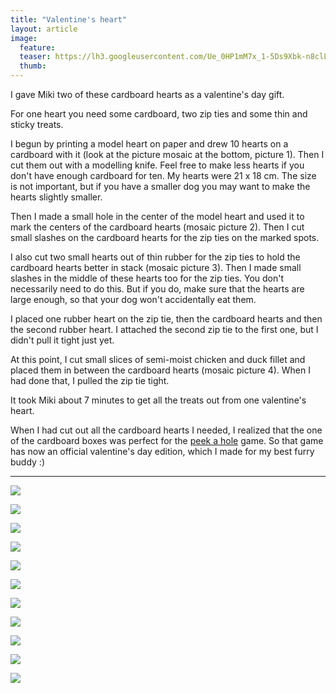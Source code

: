 ```yaml
---
title: "Valentine's heart"
layout: article
image:
  feature:
  teaser: https://lh3.googleusercontent.com/Ue_0HP1mM7x_1-5Ds9Xbk-n8clLmM5EXyw4XzPj2kGbnIsMx2FSHH0ho0Ss0bhhtO-wCmlHWW5YpUkVAN2MKc7uJVIvwNqDkOLaE5wdrXsOjDvo1wkraky0DMEXikFPdTY0VNFe22RdYrmpQEvmnL2FFfR5x0WuLlyTsNA4YkXtgKrmnjxB5143LfGUoPTLSPA5TcH3k4AlO84fkHo-2L9woFGCSsYuFNZu_m-pfUz-a_8axjMD6TXjP9fRDhKuDrzsWp_s-VFj47zY9ytykgR4ywAv7hSHrpbgBYKlsOz8yr1QZrLvJ4Y1KGl5EIAuSQk32sc8eDM9twK36QTEu8QfNdX7TY51Pdmf8bjpbqJVTYcUrtOHG-Kzr62mXM2iXUTZJEEshuD97beCsvKC8u3RUJwmpaliHlA1xikyBZuKDQ4dc2NJkyZU1xubTIT3b9rUQQNapRx98eA4wEWTe4iYz8pcanfN6bVB0VP71v8YNuIl2PPwak-IAg3UzCiIH5cbbnqaHhnQaYAiGYWGFl-4hILHwaEAEHM_h4zcHlrrH8uhoB9Y14IUezziUyzHCxD52=w245
  thumb:
---
```


I gave Miki two of these cardboard hearts as a valentine's day gift.

For one heart you need some cardboard, two zip ties and some thin and sticky treats.

I begun by printing a model heart on paper and drew 10 hearts on a cardboard with it (look at the picture mosaic at the bottom, picture 1). Then I cut them out with a modelling knife. Feel free to make less hearts if you don't have enough cardboard for ten. My hearts were 21 x 18 cm. The size is not important, but if you have a smaller dog you may want to make the hearts slightly smaller.

Then I made a small hole in the center of the model heart and used it to mark the centers of the cardboard hearts (mosaic picture 2). Then I cut small slashes on the cardboard hearts for the zip ties on the marked spots.

I also cut two small hearts out of thin rubber for the zip ties to hold the cardboard hearts better in stack (mosaic picture 3). Then I made small slashes in the middle of these hearts too for the zip ties. You don't necessarily need to do this. But if you do, make sure that the hearts are large enough, so that your dog won't accidentally eat them.

I placed one rubber heart on the zip tie, then the cardboard hearts and then the second rubber heart. I attached the second zip tie to the first one, but I didn't pull it tight just yet.

At this point, I cut small slices of semi-moist chicken and duck fillet and placed them in between the cardboard hearts (mosaic picture 4). When I had done that, I pulled the zip tie tight.

It took Miki about 7 minutes to get all the treats out from one valentine's heart.

When I had cut out all the cardboard hearts I needed, I realized that the one of the cardboard boxes was perfect for the [peek a hole](http://minimuutti.com/en/activation/peek-a-hole/) game. So that game has now an official valentine's day edition, which I made for my best furry buddy :)

---

[![](https://lh3.googleusercontent.com/9AptyL0xdERvRnaDFT25fNBMeNeAtQ5VdLAH3vL5uJDuFgzYQImQa03I3TrV-4sIaKz9QUm4jDfeqSgD4V11YhORPH9EJ1g9D6KcjgL-99twVOoAorHcolPcnIpVeT6E6OPnGzSCDpVcR0PLmfYnJdwl5g-ojCzV799i2nvMkyU5gBP5ieQTQuR1pY6vNZZ4k1XE57-bWr_XdEDw1cVgcYLooHXAprS0prIAfw1grnhYy5KaumFmQDZDqWSTq7-6I7ipRD9NYYxi1JGdpSkCR1cz2F9zhRmV1xY_JnBHOuhSaNdxaBo9J-DuDBtz74XIMlKWupsOkdfarEis__ZCEvhLqg17Utwzr-wcmIVHSsZ10el8Kb3BNZrx2agP0XXMJmxbFVu3iVBjgr0ERH91-mNAuJVar1cSYUxYrdLaBvwswg-gTQvjF13a-ckrtwO5FqaCvcJ0Zz64OSZp9RURj3tmJw3JPpyiMinRjstj_3CC8lQcmfUaZFcTi5PVSXbJ9oxdSTqa5GPD_4ErJMGEAEyj1NX-4QnqtZJg6u8O3KJ5OT3Tc_HgJ6jI4R_CdmsJvPEv=w800)](https://lh3.googleusercontent.com/9AptyL0xdERvRnaDFT25fNBMeNeAtQ5VdLAH3vL5uJDuFgzYQImQa03I3TrV-4sIaKz9QUm4jDfeqSgD4V11YhORPH9EJ1g9D6KcjgL-99twVOoAorHcolPcnIpVeT6E6OPnGzSCDpVcR0PLmfYnJdwl5g-ojCzV799i2nvMkyU5gBP5ieQTQuR1pY6vNZZ4k1XE57-bWr_XdEDw1cVgcYLooHXAprS0prIAfw1grnhYy5KaumFmQDZDqWSTq7-6I7ipRD9NYYxi1JGdpSkCR1cz2F9zhRmV1xY_JnBHOuhSaNdxaBo9J-DuDBtz74XIMlKWupsOkdfarEis__ZCEvhLqg17Utwzr-wcmIVHSsZ10el8Kb3BNZrx2agP0XXMJmxbFVu3iVBjgr0ERH91-mNAuJVar1cSYUxYrdLaBvwswg-gTQvjF13a-ckrtwO5FqaCvcJ0Zz64OSZp9RURj3tmJw3JPpyiMinRjstj_3CC8lQcmfUaZFcTi5PVSXbJ9oxdSTqa5GPD_4ErJMGEAEyj1NX-4QnqtZJg6u8O3KJ5OT3Tc_HgJ6jI4R_CdmsJvPEv=s0)

[![](https://lh3.googleusercontent.com/BOfkF7gJXU_bVysxsfaj_7Vq-QTlzzlLkQwpX4CK9edTg6-CfxYDbC5DPi5gL2twnxWYAgycWWQwQgF-D1WiP-Cs7s6mEn3fRQ5MiS9mc65ReYX8nrzZcmGWAGYNUTgOwdKgfLYTZGNpEY6tkD91WB2Ca3JdVaTYlkxd40JBctFNJIzzRqs6hLg4tE__IeOaRoWpo3z8oc8SomC2zuht1I6gVOovUKsJLfr_sJ-RcQi3TJadmmsJtBfrOrTT7r_XMnDKMv8WkfALuDqdmSwFW4ek8ALC6c8KbcZWF-qg_7vQqspagzWtvGS2dW34SUYUrvLt8RvYzC1cp3PF9Xbg9DAep7kpWMNV9piF70A5meqXbHpMrc5AygUN2CfKqKohDXPj0YKPx-PbGBWlUPKjInIqvLptUugxvBM-AT42lixHaAv6Sg4to8_X3JvyJlGk9V21WXx46No-N0aXno7OgSX8hHl_2zSyP3Br61dWbAnzlkY7TqJ07SVajsyPwSESIOZLk6-QrWDgAZnPGmD8CB-1Pevv8x2mtu_r2zgKKGjff7cbrC3Cjplcqn0GGmioT0tM=w800)](https://lh3.googleusercontent.com/BOfkF7gJXU_bVysxsfaj_7Vq-QTlzzlLkQwpX4CK9edTg6-CfxYDbC5DPi5gL2twnxWYAgycWWQwQgF-D1WiP-Cs7s6mEn3fRQ5MiS9mc65ReYX8nrzZcmGWAGYNUTgOwdKgfLYTZGNpEY6tkD91WB2Ca3JdVaTYlkxd40JBctFNJIzzRqs6hLg4tE__IeOaRoWpo3z8oc8SomC2zuht1I6gVOovUKsJLfr_sJ-RcQi3TJadmmsJtBfrOrTT7r_XMnDKMv8WkfALuDqdmSwFW4ek8ALC6c8KbcZWF-qg_7vQqspagzWtvGS2dW34SUYUrvLt8RvYzC1cp3PF9Xbg9DAep7kpWMNV9piF70A5meqXbHpMrc5AygUN2CfKqKohDXPj0YKPx-PbGBWlUPKjInIqvLptUugxvBM-AT42lixHaAv6Sg4to8_X3JvyJlGk9V21WXx46No-N0aXno7OgSX8hHl_2zSyP3Br61dWbAnzlkY7TqJ07SVajsyPwSESIOZLk6-QrWDgAZnPGmD8CB-1Pevv8x2mtu_r2zgKKGjff7cbrC3Cjplcqn0GGmioT0tM=s0)

[![](https://lh3.googleusercontent.com/5445NmWLMfhvQYScg-aJ31xu8QXd0KZ7A6ygSgInnoNKAOW43d3oUTeOZbN3zsuhJxtCVugAhXuc-Z3D2qEvQibXJ4oTNYCa9VX5vklnwuutJY_kG0_zt6yVIEr71RqFGBboYOE4m8cOZ7JDpYKg9H7eAaHnSAbirp11BbcKfCIkypnyivFKETRJ-dR9nZzMmuxjeRIneUJ6OWAAzxTyo3f99nhuMopllHFvT3MBUf8HYfitgQfIRS14ugQFqo5o18orJS5noXJplQNXmz9psscYvVN4jE0YtNO5S6zPRSqZNR98oqlHu4BgZ0jVUA7vOgopIBhJ7Oh2VnPhABsV0_nbDLyedzzDj5oqlpuJwsFLqusfLdwcphnb4b7YhrIOHx8P_eli3QYjflU0RFBok5yCR1IGPGEVaLBeklXoHa-J4zps-QQ-M3VIKWZXDMLWhuo0t-5tUn22vpcQTyYz3g27Xx10GHPbMHsyKVDcIghnWYnHD1WO8rU4icTmUHkniUq_HOe5GPKoRLeGJULSBZW1xq-8jRO93y1A-4hufNNrZdD9Jfal7t1VYUE00sxMIzZR=w800)](https://lh3.googleusercontent.com/5445NmWLMfhvQYScg-aJ31xu8QXd0KZ7A6ygSgInnoNKAOW43d3oUTeOZbN3zsuhJxtCVugAhXuc-Z3D2qEvQibXJ4oTNYCa9VX5vklnwuutJY_kG0_zt6yVIEr71RqFGBboYOE4m8cOZ7JDpYKg9H7eAaHnSAbirp11BbcKfCIkypnyivFKETRJ-dR9nZzMmuxjeRIneUJ6OWAAzxTyo3f99nhuMopllHFvT3MBUf8HYfitgQfIRS14ugQFqo5o18orJS5noXJplQNXmz9psscYvVN4jE0YtNO5S6zPRSqZNR98oqlHu4BgZ0jVUA7vOgopIBhJ7Oh2VnPhABsV0_nbDLyedzzDj5oqlpuJwsFLqusfLdwcphnb4b7YhrIOHx8P_eli3QYjflU0RFBok5yCR1IGPGEVaLBeklXoHa-J4zps-QQ-M3VIKWZXDMLWhuo0t-5tUn22vpcQTyYz3g27Xx10GHPbMHsyKVDcIghnWYnHD1WO8rU4icTmUHkniUq_HOe5GPKoRLeGJULSBZW1xq-8jRO93y1A-4hufNNrZdD9Jfal7t1VYUE00sxMIzZR=s0)

[![](https://lh3.googleusercontent.com/hyaA3UhybXhLyVZGjOf_QSZPdegg4SlI5hnOh-cN98tfhgKYSNQpCjJkoosLOfOfkW-1YkB2bJpLWLyUChs5yvpjvXjVKfmFdRo6wHs14ZShEexNuDSTGQok576AaIL2J1UdxJ6Eeh68JW9lc36EYeJgmHYfwOJOJVJ5DoiIos1MRI5jD_Mmj7ixPvJzSFxmrNgbbaYmpYj7XSfw1_wEmxsI6nv3pyA9b4KtmyApUL4bAQ05548ACtOn2Mn2-7hX1Zl6BiLFz8OR7BhebfLtEDvWGKOsefGoamZGkWdSufONEfwwvN8XX24V8o9zDyrnvVklNVgPdnUTcRItIIRUhXeKVvjvWXPegr3r1UIxmQn4ULqCyQhuzqQu_nVXBFD2lwTg2l8awpulM3yZOT0XHxIT6296Um3NtUmse0VGlwOS7fPRvDDeYCKfXMDoc9S5JD9-M6dclmMe-6_7RbWcRncpXq-v7VB299LhwPJj5brBOzUfoNRcJVb9aoOV5Ln8bbiXQD4GwXm3XY7A1KtmVVJfUPi01qUHJwcP6BT_2XXFhDWQ8OdgF7gQLn30-bDbVR2k=w800)](https://lh3.googleusercontent.com/hyaA3UhybXhLyVZGjOf_QSZPdegg4SlI5hnOh-cN98tfhgKYSNQpCjJkoosLOfOfkW-1YkB2bJpLWLyUChs5yvpjvXjVKfmFdRo6wHs14ZShEexNuDSTGQok576AaIL2J1UdxJ6Eeh68JW9lc36EYeJgmHYfwOJOJVJ5DoiIos1MRI5jD_Mmj7ixPvJzSFxmrNgbbaYmpYj7XSfw1_wEmxsI6nv3pyA9b4KtmyApUL4bAQ05548ACtOn2Mn2-7hX1Zl6BiLFz8OR7BhebfLtEDvWGKOsefGoamZGkWdSufONEfwwvN8XX24V8o9zDyrnvVklNVgPdnUTcRItIIRUhXeKVvjvWXPegr3r1UIxmQn4ULqCyQhuzqQu_nVXBFD2lwTg2l8awpulM3yZOT0XHxIT6296Um3NtUmse0VGlwOS7fPRvDDeYCKfXMDoc9S5JD9-M6dclmMe-6_7RbWcRncpXq-v7VB299LhwPJj5brBOzUfoNRcJVb9aoOV5Ln8bbiXQD4GwXm3XY7A1KtmVVJfUPi01qUHJwcP6BT_2XXFhDWQ8OdgF7gQLn30-bDbVR2k=s0)

[![](https://lh3.googleusercontent.com/-JkSqY1kvnGPekbNT7EeQ5r_JyKO_33rebz15pA0yiSDwT5RUyDPy0NVgzOhE3fmhUBZcY0joTrRNAmlQDddTSO4sPhiQ6-uPpm4DlqzyDbeWjaCx6AOkcC5HY5u9Ijzzu_nJNftT_ss0LwX-g71yn0rfn73OK2vQjXjf-IHo2m5dVk5Fp_ID_-QeeoWIFXZITsu-67lu8ZV0wX9VaMdVsjdY9G4PKGvpgyrbc4y_VeXDO5CzrK935zVfnEkXlzW7X-DWw7MhdgFFEnRflimw0zR5ahZ8JnbOnBwqtu-NqAj4vVbyZIWKFDO8qSc2kmimMXc_bAjqTEE16SV0UiGmUo0D2uSC12cwNDew_WNsxgrO0uhEhg8wI8iKfiwVPzDUc_0P2K9WNu0G9Oa4J4erKRoN0md1c3tleYUBTzekiD-ANTbz5LXyVaAUdiEQWznPKwzmwd7b_7v17FBXFd8H-WVfAoCDxWDA6UBzK-Ky9noGc48JuxgmyyEi8RV51ugm7Dkt4dmNbdb4O7hQPqlEoTSnpcEGe6qAWum5UiFeL36vACtROFksTUmp_nm6ZSi5MHN=w800)](https://lh3.googleusercontent.com/-JkSqY1kvnGPekbNT7EeQ5r_JyKO_33rebz15pA0yiSDwT5RUyDPy0NVgzOhE3fmhUBZcY0joTrRNAmlQDddTSO4sPhiQ6-uPpm4DlqzyDbeWjaCx6AOkcC5HY5u9Ijzzu_nJNftT_ss0LwX-g71yn0rfn73OK2vQjXjf-IHo2m5dVk5Fp_ID_-QeeoWIFXZITsu-67lu8ZV0wX9VaMdVsjdY9G4PKGvpgyrbc4y_VeXDO5CzrK935zVfnEkXlzW7X-DWw7MhdgFFEnRflimw0zR5ahZ8JnbOnBwqtu-NqAj4vVbyZIWKFDO8qSc2kmimMXc_bAjqTEE16SV0UiGmUo0D2uSC12cwNDew_WNsxgrO0uhEhg8wI8iKfiwVPzDUc_0P2K9WNu0G9Oa4J4erKRoN0md1c3tleYUBTzekiD-ANTbz5LXyVaAUdiEQWznPKwzmwd7b_7v17FBXFd8H-WVfAoCDxWDA6UBzK-Ky9noGc48JuxgmyyEi8RV51ugm7Dkt4dmNbdb4O7hQPqlEoTSnpcEGe6qAWum5UiFeL36vACtROFksTUmp_nm6ZSi5MHN=s0)

[![](https://lh3.googleusercontent.com/GTCE7bST1X49tIiUhtnjKrmSPfIaQWhLoblyoHhD-ZXimdcLRFoDyIkwJ6iKo_EgvvzG1pwB_d1UATbAhLvg-WdiA_OLqMbZEtHPb03fXz1daBzWpjGSsTTTiOsT0yFgtx5xYlhsxTcpmio1JkezOMz1mrseL9RJSd_ESr0CoUUnksJw0tRJafR8A_2CWldxNSFhxk521ThUV1LGkMvQBUvCvRkyLgBNdUbvhWHlhEZ-_neSKvVDSqePchqrz1nVKKqKivuRZVqPzacPho1wZwOybGp1FhnbCsWJPaPG5tkrc0REvZjg7ptOzpqzHpCXiVVLFaXIJdfK98FsErOFfCuBIG3rWdH0x9TM5uio5icD-XkQzsgbtXX3zeEw1_Ev5wawgGc2qw7uytUNAO_KFrginzmK3sQb2IxAO9cDnMjFRZ6xgOj7dVC5Npu307OWiYbIVKJxY1ASWtUATH3_cPRBIxcdOlg6HTsEFh0FY0I6v-t3-qw4XaJpwRj4dpF_Uml0HM18jaVUSXWf4cLBHgcV48pXivUnVzISCNZfZUlxGuTB6XFlZGXXazYRW4cGdkHr=w800)](https://lh3.googleusercontent.com/GTCE7bST1X49tIiUhtnjKrmSPfIaQWhLoblyoHhD-ZXimdcLRFoDyIkwJ6iKo_EgvvzG1pwB_d1UATbAhLvg-WdiA_OLqMbZEtHPb03fXz1daBzWpjGSsTTTiOsT0yFgtx5xYlhsxTcpmio1JkezOMz1mrseL9RJSd_ESr0CoUUnksJw0tRJafR8A_2CWldxNSFhxk521ThUV1LGkMvQBUvCvRkyLgBNdUbvhWHlhEZ-_neSKvVDSqePchqrz1nVKKqKivuRZVqPzacPho1wZwOybGp1FhnbCsWJPaPG5tkrc0REvZjg7ptOzpqzHpCXiVVLFaXIJdfK98FsErOFfCuBIG3rWdH0x9TM5uio5icD-XkQzsgbtXX3zeEw1_Ev5wawgGc2qw7uytUNAO_KFrginzmK3sQb2IxAO9cDnMjFRZ6xgOj7dVC5Npu307OWiYbIVKJxY1ASWtUATH3_cPRBIxcdOlg6HTsEFh0FY0I6v-t3-qw4XaJpwRj4dpF_Uml0HM18jaVUSXWf4cLBHgcV48pXivUnVzISCNZfZUlxGuTB6XFlZGXXazYRW4cGdkHr=s0)

[![](https://lh3.googleusercontent.com/7DyVXp62hukpcWb__71xTPeD8338inMg6AuJJ39iZMsN8TaSFpw4793K2GdFp-6vPSLV4Ayebtnq3r4z_l_e_uE0uU1IU_XFPiRydnPWEN0pj_ypSXmdquhZwHUcF7o2ApwKvNKIMEdWGYeFJB8IwL0Re5T7ev7UBsoqI-OEfcjW11PxP5TPqHLl0iFGtLXJUz_M_joJj7FB3OmYK_Q-B5KSDvCKRlJxZ-cG8pWNzlYKFnx4TUDJq8_w2J6OBnzKbZWbYUBE7d58oUyqAhSvErtmoJHOZmG_2pIVXYM-Mb3TxB1yCg2wLR7S92Tpf0VgPR7UIuze5SeUNlSfQ9CPgY1V8heqkub2OEfyJfl-HP9Jl0uUoTA0AmSNmkq2JfuR-Smh5gbzemuoWgfc7kPvl6TA4oAgQQGxSCZuFxroC4ss5-IcO2ObSEnMzWtgIcKUYvfKVfkh_erdd7yX1kqRFlNv1bEEZs93c1yAAtOAk0Lc4Oq3LjWVpWpoXPln0bZlVQzAjLD7Mv4Nio6Sfx6lwNuvgb9570ipc-ZWCjqvW7LXfCbH0DMzv2wxiy_sZg8ZCXkl=w800)](https://lh3.googleusercontent.com/7DyVXp62hukpcWb__71xTPeD8338inMg6AuJJ39iZMsN8TaSFpw4793K2GdFp-6vPSLV4Ayebtnq3r4z_l_e_uE0uU1IU_XFPiRydnPWEN0pj_ypSXmdquhZwHUcF7o2ApwKvNKIMEdWGYeFJB8IwL0Re5T7ev7UBsoqI-OEfcjW11PxP5TPqHLl0iFGtLXJUz_M_joJj7FB3OmYK_Q-B5KSDvCKRlJxZ-cG8pWNzlYKFnx4TUDJq8_w2J6OBnzKbZWbYUBE7d58oUyqAhSvErtmoJHOZmG_2pIVXYM-Mb3TxB1yCg2wLR7S92Tpf0VgPR7UIuze5SeUNlSfQ9CPgY1V8heqkub2OEfyJfl-HP9Jl0uUoTA0AmSNmkq2JfuR-Smh5gbzemuoWgfc7kPvl6TA4oAgQQGxSCZuFxroC4ss5-IcO2ObSEnMzWtgIcKUYvfKVfkh_erdd7yX1kqRFlNv1bEEZs93c1yAAtOAk0Lc4Oq3LjWVpWpoXPln0bZlVQzAjLD7Mv4Nio6Sfx6lwNuvgb9570ipc-ZWCjqvW7LXfCbH0DMzv2wxiy_sZg8ZCXkl=s0)

[![](https://lh3.googleusercontent.com/9h_EQL0WTQ_OX1JTAMWDMWfivt-eqgP0hfJxcGYDmXMkpei_7SBqLbj3RaVl6NpjW5pfwSNg-_5Vhb81nf-o9DN16ptEfetEuek5LQw9WfVcwUkZk7LJFROzMyJvsJGCNGa_ncPiUZ0-YpDOsARfRPi-y8l_5cijrR8rwGj8C4jBf5fs13-sQ7NDtGcJM8iTNFlrMt7ZbRNLwGlzEvOIDZHXtbASpgQtoT_EZmLqA01n256H8-SyrCqOHObbiNTF9Kyx_zSHWb9XXVieB4ASk51GJAUc8JO6pWRWA9QwmsjGfkNSmkc_QAR8tgzhVOffQ9B2Bx9H8EigkLUXyaWMGLVH0eIvq2C2yG4JFBFBpqfv2dfL6Dt2jC2v_Zi8S6FCSqaQOe0m4f4MnggO2QMVyz3gY1evVsdAbx-prUbI2XUCs973bPnG8qYQRaq1ECoaEF7eQFWQEyl0RLOK1RoOLvIugjTRKvBAG327FonjU2pTGKT9nR2r0u-Q_ChY15JedLr8KS6FEwryfZH8qrQxp6cYykx3x5MSN8-6y2zXcssfo0JxoatpDbexlnbNZYb37zX5=w800)](https://lh3.googleusercontent.com/9h_EQL0WTQ_OX1JTAMWDMWfivt-eqgP0hfJxcGYDmXMkpei_7SBqLbj3RaVl6NpjW5pfwSNg-_5Vhb81nf-o9DN16ptEfetEuek5LQw9WfVcwUkZk7LJFROzMyJvsJGCNGa_ncPiUZ0-YpDOsARfRPi-y8l_5cijrR8rwGj8C4jBf5fs13-sQ7NDtGcJM8iTNFlrMt7ZbRNLwGlzEvOIDZHXtbASpgQtoT_EZmLqA01n256H8-SyrCqOHObbiNTF9Kyx_zSHWb9XXVieB4ASk51GJAUc8JO6pWRWA9QwmsjGfkNSmkc_QAR8tgzhVOffQ9B2Bx9H8EigkLUXyaWMGLVH0eIvq2C2yG4JFBFBpqfv2dfL6Dt2jC2v_Zi8S6FCSqaQOe0m4f4MnggO2QMVyz3gY1evVsdAbx-prUbI2XUCs973bPnG8qYQRaq1ECoaEF7eQFWQEyl0RLOK1RoOLvIugjTRKvBAG327FonjU2pTGKT9nR2r0u-Q_ChY15JedLr8KS6FEwryfZH8qrQxp6cYykx3x5MSN8-6y2zXcssfo0JxoatpDbexlnbNZYb37zX5=s0)

[![](https://lh3.googleusercontent.com/oSWP410alNe_B7_fHKjV-wKu2alEat3haMZ2G6qERhVhDgObyz9hc5bvPVFDKyXDHiRqXhmSTCOKgaUyBENfawvSs9ObHHbkK7j7_mb0bHV2L4tV76Wr9eDp151LHiLyAxqkZMsIB5AZfXsh0iwP3r3oppzI1Ut2_H_Sg8QnRd5fQ6j9-M5gXGE51iwMKs_qDJ_qKYy1n_BVBLjJHzLtOr_2A7zgCvRgkKY2ghInO73A8800vP07LMI7tFsJ9lgCIR2d-1jjtnuYU4Tx2yNrIHfP_V5wd0ZJrVdFS25Ls8fGgp_U0gi81X4VFbBFZvTGjYsO9SyGLbtS6AV-LIyFEcbYOXQ-rst0eTPfmG3KDLnkZKV5TiikbBCLuqSxnWscoiZZsl4OdZa4WQ7JkyvQX9tOmQkJeDQyYWnERpvH4_hV0DeEnutca9cz9efB2lmdfP_Gaeg-KZIWlc6qCZANV0-IWMz3r-kVe4xKHm7qN2al19r2vhTzZSvUo7ZtLz9tB2rDDXhhLF2UurEXVgCZ2VicULdelr5jIoCXro4C2H0PF8Qog4pNxwwHQogbln_3nVXd=w800)](https://lh3.googleusercontent.com/oSWP410alNe_B7_fHKjV-wKu2alEat3haMZ2G6qERhVhDgObyz9hc5bvPVFDKyXDHiRqXhmSTCOKgaUyBENfawvSs9ObHHbkK7j7_mb0bHV2L4tV76Wr9eDp151LHiLyAxqkZMsIB5AZfXsh0iwP3r3oppzI1Ut2_H_Sg8QnRd5fQ6j9-M5gXGE51iwMKs_qDJ_qKYy1n_BVBLjJHzLtOr_2A7zgCvRgkKY2ghInO73A8800vP07LMI7tFsJ9lgCIR2d-1jjtnuYU4Tx2yNrIHfP_V5wd0ZJrVdFS25Ls8fGgp_U0gi81X4VFbBFZvTGjYsO9SyGLbtS6AV-LIyFEcbYOXQ-rst0eTPfmG3KDLnkZKV5TiikbBCLuqSxnWscoiZZsl4OdZa4WQ7JkyvQX9tOmQkJeDQyYWnERpvH4_hV0DeEnutca9cz9efB2lmdfP_Gaeg-KZIWlc6qCZANV0-IWMz3r-kVe4xKHm7qN2al19r2vhTzZSvUo7ZtLz9tB2rDDXhhLF2UurEXVgCZ2VicULdelr5jIoCXro4C2H0PF8Qog4pNxwwHQogbln_3nVXd=s0)

[![](https://lh3.googleusercontent.com/45s4Ag8KBgUojDsBsc_JpL60prU2AQO14cW8DmXti9SYLcTDYjjeWSYYUl3BkNjWBxwsbQUhUmFKo-iIlCZczHdzKkAlfdnt9heITo1OAm5Ql09Pp62Tow_dGr3pmqgsvqjbhatAuJY4eWF7fL2vUsuaVMxmbzfjxEpYTu5lCsGMOo8Vr4nxmleW-o1bbPJ1_uPpwXUKGSJhn2p-kqvJG28YG7YRB4irv-yxhv81noZJl2-dx4qm3jFyzJLQ6gAL9HvMzdCcA9qWmG_Hrl7EBV1QNay3Z7xQ5bWzsR1xLrhI5UdQlPkevTPfIixAKlLLp5le6QW5XXQScNPJKWGSaijUVUSARdaAx3N_RVyFitq9Zn2HQoBuvSyrSRAh1f-arh6rfE8U87EB1-1xMUXcgMqo7QvL_IUkN1jZYVo2-11vfbiAdrTSh7uM6mPbVmUkoBFsVggckjoRfpo3U9mixZIJFFOo-ZMExOaPHKDEMq5YD37G6Ly2LFWGHv6JLjBIS8fOB3qQLfDjbYMbKTgqZArLRdpU1BFwLV59SNH2g7ozH5_yKuhsps5h_KzFZMIhI7X6=w800)](https://lh3.googleusercontent.com/45s4Ag8KBgUojDsBsc_JpL60prU2AQO14cW8DmXti9SYLcTDYjjeWSYYUl3BkNjWBxwsbQUhUmFKo-iIlCZczHdzKkAlfdnt9heITo1OAm5Ql09Pp62Tow_dGr3pmqgsvqjbhatAuJY4eWF7fL2vUsuaVMxmbzfjxEpYTu5lCsGMOo8Vr4nxmleW-o1bbPJ1_uPpwXUKGSJhn2p-kqvJG28YG7YRB4irv-yxhv81noZJl2-dx4qm3jFyzJLQ6gAL9HvMzdCcA9qWmG_Hrl7EBV1QNay3Z7xQ5bWzsR1xLrhI5UdQlPkevTPfIixAKlLLp5le6QW5XXQScNPJKWGSaijUVUSARdaAx3N_RVyFitq9Zn2HQoBuvSyrSRAh1f-arh6rfE8U87EB1-1xMUXcgMqo7QvL_IUkN1jZYVo2-11vfbiAdrTSh7uM6mPbVmUkoBFsVggckjoRfpo3U9mixZIJFFOo-ZMExOaPHKDEMq5YD37G6Ly2LFWGHv6JLjBIS8fOB3qQLfDjbYMbKTgqZArLRdpU1BFwLV59SNH2g7ozH5_yKuhsps5h_KzFZMIhI7X6=s0)

[![](https://lh3.googleusercontent.com/KsoWIOaDZKOT3Dm1UzQCGOaFF0a7Yvh9VAonbGR0JjQagLmc_Ebf7u8JsbxFzrXfItMXdrQLkGrkIFQKy6OZJowbGwvLdXffe44iLqQkIfprz6-tspKwyaweBrjmfNgxUsFbJ0ntPhI6twT-43Vs4992pU7rO28-fEb7xVrcue5ty6UUyHjiyzv-uvQsiEPKytihDVzKngi3tx6rDub-EEFnAiTmAZ20apYSdmm-_3FySYWxNJ0cw_Pxcs9nwLWLbqAIB2ivFDxX9mxnqWdhfV5-9TyliwB96HQ0kLJtO6RmJlflxvbUpqcue_AJVGy6nKQbpGKeN-FPZweoIPzyZ8eaJGuH9jj1_u8n_t1gbldpJWMzmPe3ZY3wHgkl41G3nu-GOQpVCGGmkouRznROv_KZrzrrYhzIjRxCn58EDHWArCgrW-eofnQOVqO11XXM2y6iDlKnSUZNjQGIZy1Bcd7az8boL0plQ8m_j9lqKAkM_na2hcWFkheC6v1o_Zw1qo4cFEFSEhh_9wA_rdg6tg_b3chmm5nKnyM6P49w4OLTWUdM-j59dybx0nQEQGNtPA9D=w800)](https://lh3.googleusercontent.com/KsoWIOaDZKOT3Dm1UzQCGOaFF0a7Yvh9VAonbGR0JjQagLmc_Ebf7u8JsbxFzrXfItMXdrQLkGrkIFQKy6OZJowbGwvLdXffe44iLqQkIfprz6-tspKwyaweBrjmfNgxUsFbJ0ntPhI6twT-43Vs4992pU7rO28-fEb7xVrcue5ty6UUyHjiyzv-uvQsiEPKytihDVzKngi3tx6rDub-EEFnAiTmAZ20apYSdmm-_3FySYWxNJ0cw_Pxcs9nwLWLbqAIB2ivFDxX9mxnqWdhfV5-9TyliwB96HQ0kLJtO6RmJlflxvbUpqcue_AJVGy6nKQbpGKeN-FPZweoIPzyZ8eaJGuH9jj1_u8n_t1gbldpJWMzmPe3ZY3wHgkl41G3nu-GOQpVCGGmkouRznROv_KZrzrrYhzIjRxCn58EDHWArCgrW-eofnQOVqO11XXM2y6iDlKnSUZNjQGIZy1Bcd7az8boL0plQ8m_j9lqKAkM_na2hcWFkheC6v1o_Zw1qo4cFEFSEhh_9wA_rdg6tg_b3chmm5nKnyM6P49w4OLTWUdM-j59dybx0nQEQGNtPA9D=s0)
